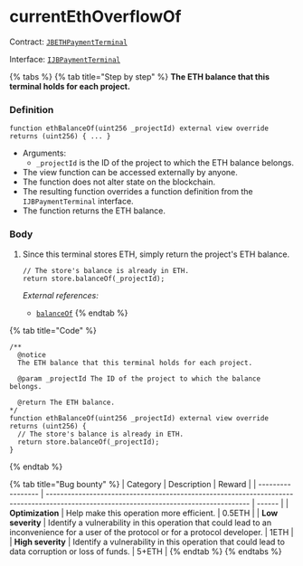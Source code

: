 # currentEthOverflowOf

Contract: [`JBETHPaymentTerminal`](../)​‌

Interface: [`IJBPaymentTerminal`](../../../../interfaces/ijbpaymentterminal.md)

{% tabs %}
{% tab title="Step by step" %}
**The ETH balance that this terminal holds for each project.**

### Definition

```solidity
function ethBalanceOf(uint256 _projectId) external view override returns (uint256) { ... }
```

* Arguments:
  * `_projectId` is the ID of the project to which the ETH balance belongs.
* The view function can be accessed externally by anyone.
* The function does not alter state on the blockchain.
* The resulting function overrides a function definition from the `IJBPaymentTerminal` interface.
* The function returns the ETH balance.

### Body

1.  Since this terminal stores ETH, simply return the project's ETH balance.

    ```solidity
    // The store's balance is already in ETH.
    return store.balanceOf(_projectId);
    ```

    _External references:_

    * [`balanceOf`](../../jbpaymentterminalstore/properties/balanceof.md)
{% endtab %}

{% tab title="Code" %}
```solidity
/** 
  @notice 
  The ETH balance that this terminal holds for each project.

  @param _projectId The ID of the project to which the balance belongs.

  @return The ETH balance.
*/
function ethBalanceOf(uint256 _projectId) external view override returns (uint256) {
  // The store's balance is already in ETH.
  return store.balanceOf(_projectId);
}
```
{% endtab %}

{% tab title="Bug bounty" %}
| Category          | Description                                                                                                                            | Reward |
| ----------------- | -------------------------------------------------------------------------------------------------------------------------------------- | ------ |
| **Optimization**  | Help make this operation more efficient.                                                                                               | 0.5ETH |
| **Low severity**  | Identify a vulnerability in this operation that could lead to an inconvenience for a user of the protocol or for a protocol developer. | 1ETH   |
| **High severity** | Identify a vulnerability in this operation that could lead to data corruption or loss of funds.                                        | 5+ETH  |
{% endtab %}
{% endtabs %}
